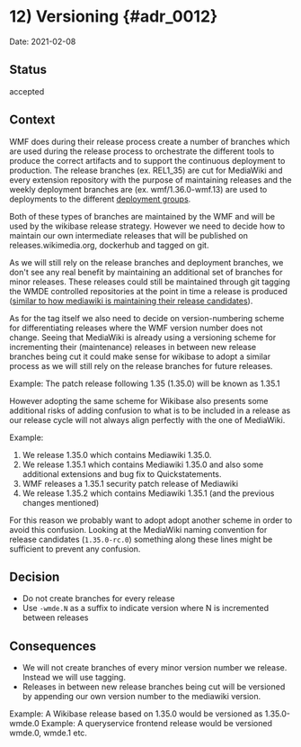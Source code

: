 # 12) Versioning {#adr_0012}

Date: 2021-02-08

## Status

accepted

## Context

WMF does during their release process create a number of branches which are used during the release process to orchestrate the different tools to produce the correct artifacts and to support the continuous deployment to production. The release branches (ex. REL1_35) are cut for MediaWiki and every extension repository with the purpose of maintaining releases and the weekly deployment branches are (ex. wmf/1.36.0-wmf.13) are used to deployments to the different [deployment groups](https://versions.toolforge.org/).

Both of these types of branches are maintained by the WMF and will be used by the wikibase release strategy. However we need to decide how to maintain our own intermediate releases that will be published on releases.wikimedia.org, dockerhub and tagged on git.

As we will still rely on the release branches and deployment branches, we don't see any real benefit by maintaining an additional set of branches for minor releases. These releases could still be maintained through git tagging the WMDE controlled repositories at the point in time a release is produced ([similar to how mediawiki is maintaining their release candidates](https://gerrit.wikimedia.org/g/mediawiki/core/+/refs/tags/1.35.0-rc.0)).

As for the tag itself we also need to decide on version-numbering scheme for differentiating releases where the WMF version number does not change. Seeing that MediaWiki is already using a versioning scheme for incrementing their (maintenance) releases in between new release branches being cut it could make sense for wikibase to adopt a similar process as we will still rely on the release branches for future releases.

Example: The patch release following 1.35 (1.35.0) will be known as 1.35.1

However adopting the same scheme for Wikibase also presents some additional risks of adding confusion to what is to be included in a release as our release cycle will not always align perfectly with the one of MediaWiki.

Example:

1. We release 1.35.0 which contains Mediawiki 1.35.0.
2. We release 1.35.1 which contains Mediawiki 1.35.0 and also some additional extensions and bug fix to Quickstatements.
3. WMF releases a 1.35.1 security patch release of Mediawiki
4. We release 1.35.2 which contains Mediawiki 1.35.1 (and the previous changes mentioned)

For this reason we probably want to adopt adopt another scheme in order to avoid this confusion. Looking at the MediaWiki naming convention for release candidates (`1.35.0-rc.0`) something along these lines might be sufficient to prevent any confusion.

## Decision

- Do not create branches for every release
- Use `-wmde.N` as a suffix to indicate version where N is incremented between releases

## Consequences

- We will not create branches of every minor version number we release. Instead we will use tagging.
- Releases in between new release branches being cut will be versioned by appending our own version number to the mediawiki version.

Example: A Wikibase release based on 1.35.0 would be versioned as 1.35.0-wmde.0
Example: A queryservice frontend release would be versioned wmde.0, wmde.1 etc.
